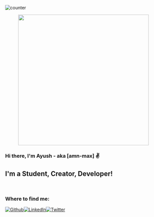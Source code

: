 ![counter](https://endpysy6ssvpagf.m.pipedream.net)

<p align="center">
  <img src="https://media.giphy.com/media/26xoplW0VhLLByrAY/giphy.gif" width="420" height="auto"/>
</p>

### Hi there, I'm Ayush - aka [amn-max] ✌

## I'm a Student, Creator, Developer!

<br />

### Where to find me:
<p><a href="https://github.com/amn-max" target="_blank"><img alt="Github" src="https://img.shields.io/badge/GitHub-%2312100E.svg?&style=for-the-badge&logo=Github&logoColor=white" /></a><a href="https://www.linkedin.com/in/ayush-naik/" target="_blank"><img alt="LinkedIn" src="https://img.shields.io/badge/linkedin-%230077B5.svg?&style=for-the-badge&logo=linkedin&logoColor=white" /></a><a href="https://twitter.com/amn_max" target="_blank"><img alt="Twitter" src="https://img.shields.io/badge/Twitter-1DA1F2?style=for-the-badge&logo=twitter&logoColor=white" /></a>
</p>

<br />
<br />
